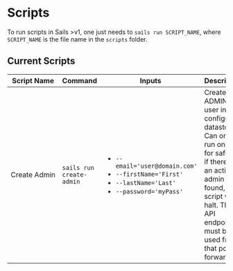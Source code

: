 # Scripts

To run scripts in Sails >v1, one just needs to `sails run SCRIPT_NAME`, where `SCRIPT_NAME` is the file name in the `scripts` folder.

## Current Scripts

<table>
    <thead>
        <th>Script Name</th>
        <th>Command</th>
        <th>Inputs</th>
        <th>Description</th>
    </thead>
    <tbody>
        <td nowrap>Create Admin</td>
        <td nowrap><code>sails run create-admin</code></td>
        <td nowrap>
            <ul>
                <li><code>--email='user@domain.com'</code></li>
                <li><code>--firstName='First'</code></li>
                <li><code>--lastName='Last'</code></li>
                <li><code>--password='myPass'</code></li>
            </ul>
        </td>
        <td>
            Create an ADMIN user in the configured datastore. Can only be run once; for safety, if there is an active admin user found, the script will halt. The API endpoints must be used from that point forward.
        </td>
    </tbody>
</table>
